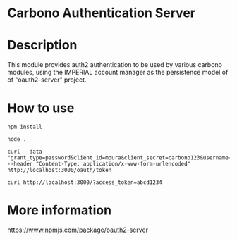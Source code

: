 # Carbono Authentication Server

Description
===========

This module provides auth2 authentication to be used by various carbono
modules, using the IMPERIAL account manager as the persistence model of
of "oauth2-server" project.

How to use
==========
```npm install```

```node .```

```
curl --data "grant_type=password&client_id=moura&client_secret=carbono123&username=danielmoura&password=carbono123" --header "Content-Type: application/x-www-form-urlencoded" http://localhost:3000/oauth/token
```

```
curl http://localhost:3000/?access_token=abcd1234
```

More information
================
https://www.npmjs.com/package/oauth2-server

